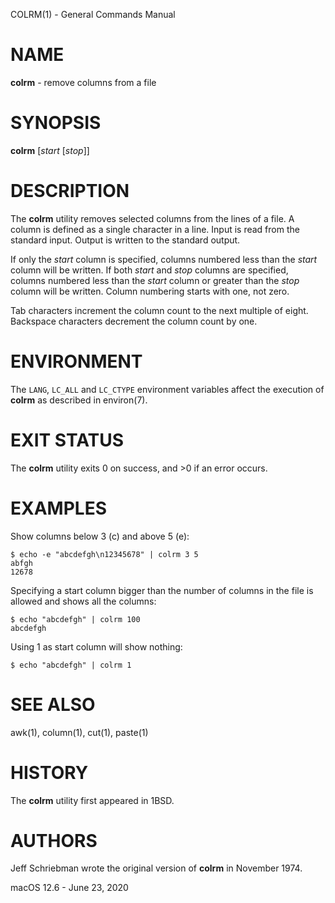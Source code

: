 COLRM(1) - General Commands Manual

# NAME

**colrm** - remove columns from a file

# SYNOPSIS

**colrm**
\[*start*&nbsp;\[*stop*]]

# DESCRIPTION

The
**colrm**
utility removes selected columns from the lines of a file.
A column is defined as a single character in a line.
Input is read from the standard input.
Output is written to the standard output.

If only the
*start*
column is specified, columns numbered less than the
*start*
column will be written.
If both
*start*
and
*stop*
columns are specified, columns numbered less than the
*start*
column
or greater than the
*stop*
column will be written.
Column numbering starts with one, not zero.

Tab characters increment the column count to the next multiple of eight.
Backspace characters decrement the column count by one.

# ENVIRONMENT

The
`LANG`, `LC_ALL`
and
`LC_CTYPE`
environment variables affect the execution of
**colrm**
as described in
environ(7).

# EXIT STATUS

The **colrm** utility exits&#160;0 on success, and&#160;&gt;0 if an error occurs.

# EXAMPLES

Show columns below 3 (c) and above 5 (e):

	$ echo -e "abcdefgh\n12345678" | colrm 3 5
	abfgh
	12678

Specifying a start column bigger than the number of columns in the file is
allowed and shows all the columns:

	$ echo "abcdefgh" | colrm 100
	abcdefgh

Using 1 as start column will show nothing:

	$ echo "abcdefgh" | colrm 1
	

# SEE ALSO

awk(1),
column(1),
cut(1),
paste(1)

# HISTORY

The
**colrm**
utility first appeared in
1BSD.

# AUTHORS

Jeff Schriebman
wrote the original version of
**colrm**
in November 1974.

macOS 12.6 - June 23, 2020
